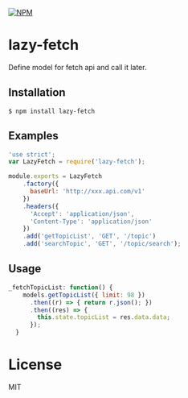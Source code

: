 [![NPM](https://nodei.co/npm/<package>.png)](https://npmjs.org/package/<package>)

# lazy-fetch

  Define model for fetch api and call it later.

## Installation

```
$ npm install lazy-fetch
```

## Examples

```js
'use strict';
var LazyFetch = require('lazy-fetch');

module.exports = LazyFetch
    .factory({
      baseUrl: 'http://xxx.api.com/v1'
    })
    .headers({
      'Accept': 'application/json',
      'Content-Type': 'application/json'
    })
    .add('getTopicList', 'GET', '/topic')
    .add('searchTopic', 'GET', '/topic/search');
```

## Usage

```js
_fetchTopicList: function() {
    models.getTopicList({ limit: 98 })
      .then((r) => { return r.json(); })
      .then((res) => {
        this.state.topicList = res.data.data;
      });
  }
```

# License
  MIT
